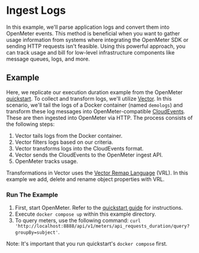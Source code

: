 # Ingest Logs

In this example, we'll parse application logs and convert them into OpenMeter events. This method is beneficial when you want to gather usage information from systems where integrating the OpenMeter SDK or sending HTTP requests isn't feasible. Using this powerful approach, you can track usage and bill for low-level infrastructure components like message queues, logs, and more.

## Example

Here, we replicate our execution duration example from the OpenMeter [quickstart](/quickstart). To collect and transform logs, we'll utilize [Vector](https://vector.dev). In this scenario, we'll tail the logs of a Docker container (named `demologs`) and transform these log messages into OpenMeter-compatible [CloudEvents](https://cloudevents.io/). These are then ingested into OpenMeter via HTTP. The process consists of the following steps:

1. Vector tails logs from the Docker container.
2. Vector filters logs based on our criteria.
3. Vector transforms logs into the CloudEvents format.
4. Vector sends the CloudEvents to the OpenMeter ingest API.
5. OpenMeter tracks usage.

Transformations in Vector uses the [Vector Remap Language](https://vector.dev/docs/reference/vrl/) (VRL). In this example we add, delete and rename object properties with VRL.

### Run The Example

1. First, start OpenMeter. Refer to the [quickstart guide](/quickstart) for instructions.
2. Execute `docker compose up` within this example directory.
3. To query meters, use the following command: `curl 'http://localhost:8888/api/v1/meters/api_requests_duration/query?groupBy=subject'`.

Note: It's important that you run quickstart's `docker compose` first.
